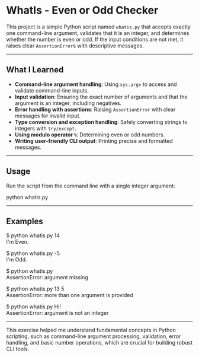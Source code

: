 # WhatIs - Even or Odd Checker

This project is a simple Python script named `whatis.py` that accepts exactly one command-line argument, validates that it is an integer, and determines whether the number is even or odd. If the input conditions are not met, it raises clear `AssertionError`s with descriptive messages.

---

## What I Learned

- **Command-line argument handling**: Using `sys.argv` to access and validate command-line inputs.
- **Input validation**: Ensuring the exact number of arguments and that the argument is an integer, including negatives.
- **Error handling with assertions**: Raising `AssertionError` with clear messages for invalid input.
- **Type conversion and exception handling**: Safely converting strings to integers with `try/except`.
- **Using modulo operator `%`**: Determining even or odd numbers.
- **Writing user-friendly CLI output**: Printing precise and formatted messages.

---

## Usage

Run the script from the command line with a single integer argument:

python whatis.py <number>

---

## Examples

$ python whatis.py 14  
I'm Even.

$ python whatis.py -5  
I'm Odd.

$ python whatis.py  
AssertionError: argument missing

$ python whatis.py 13 5  
AssertionError: more than one argument is provided

$ python whatis.py Hi!  
AssertionError: argument is not an integer

---

This exercise helped me understand fundamental concepts in Python scripting, such as command-line argument processing, validation, error handling, and basic number operations, which are crucial for building robust CLI tools.
